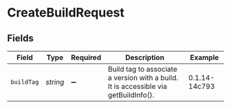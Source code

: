 # CreateBuildRequest


## Fields

| Field                                                                               | Type                                                                                | Required                                                                            | Description                                                                         | Example                                                                             |
| ----------------------------------------------------------------------------------- | ----------------------------------------------------------------------------------- | ----------------------------------------------------------------------------------- | ----------------------------------------------------------------------------------- | ----------------------------------------------------------------------------------- |
| `buildTag`                                                                          | *string*                                                                            | :heavy_minus_sign:                                                                  | Build tag to associate a version with a build. It is accessible via getBuildInfo(). | 0.1.14-14c793                                                                       |